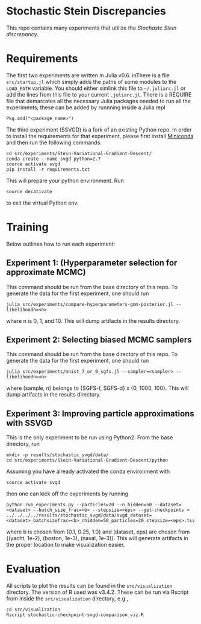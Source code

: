 # Stochastic Stein Discrepancies

This repo contains many experiments that utilize the *Stochastc Stein
discrepancy*.

# Requirements

The first two experiments are written in Julia v0.6.
inThere is a file `src/startup.jl` which simply adds the paths of some modules
to the `LOAD_PATH` variable.  You should either simlink this file to
`~/.juliarc.jl` or add the lines from this file to your current
`.juliarc.jl`.  There is a REQUIRE file that demarcates all the necessary
Julia packages needed to run all the experiments; these can be added by
runnning inside a Julia repl

```
Pkg.add("<package_name>")
```

The third experiment (SSVGD) is a fork of an existing Python repo. In order
to install the requirements for that experiment, please first install
[Miniconda](https://docs.conda.io/en/latest/miniconda.html) and then run the
following commands:

```
cd src/experiments/Stein-Variational-Gradient-Descent/
conda create --name svgd python=2.7
source activate svgd
pip install -r requirements.txt
```

This will prepare your python environment. Run

```
source decativate
```

to exit the virtual Python env.

# Training

Below outlines how to run each experiment:

## Experiment 1: (Hyperparameter selection for approximate MCMC)

This command should be run from the base directory of this repo.  To
generate the data for the first experiment, one should run

```
julia src/experiments/compare-hyperparameters-gmm-posterior.jl --likelihoodn=<n>
```

where n is 0, 1, and 10. This will dump artifacts in the results directory.

## Experiment 2: Selecting biased MCMC samplers

This command should be run from the base directory of this repo.  To
generate the data for the first experiment, one should run

```
julia src/experiments/mnist_7_or_9_sgfs.jl --sampler=<sampler> --likelihoodn=<n>
```

where (sample, n) belongs to {SGFS-f, SGFS-d} x {0, 1000, 100}. This will
dump artifacts in the results directory.

## Experiment 3: Improving particle approximations with SSVGD

This is the only experiment to be run using Python2. From the base directory, run

```
mkdir -p results/stochastic_svgd/data/
cd src/experiments/Stein-Variational-Gradient-Descent/python
```

Assuming you have already activated the conda environment with

```
source activate svgd
```

then one can kick off the experiments by running

```
python run_experiments.py --particles=20 --n_hidden=50 --dataset=<dataset> --batch_size_frac=<b> --stepsize=<eps> --get-checkpoints > ../../../../results/stochastic_svgd/data/svgd_dataset=<dataset>_batchsizefrac=<b>_nhidden=50_particles=20_stepsize=<eps>.tsv
```

where b is chosen from {0.1, 0.25, 1.0} and (dataset, eps) are chosen from
{(yacht, 1e-2), (boston, 1e-3), (naval, 1e-3)}. This will generate artifacts
in the proper location to make visualization easier.

# Evaluation

All scripts to plot the results can be found in the `src/visualization` directory.
The version of R used was v3.4.2. These can be run via Rscript from inside the
`src/visualization` directory, e.g.,

```
cd src/visualization
Rscript stochastic-checkpoint-svgd-comparison_viz.R
```
